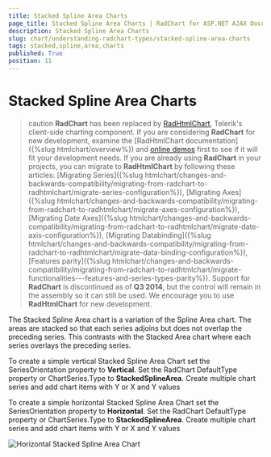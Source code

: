 ```yaml
---
title: Stacked Spline Area Charts
page_title: Stacked Spline Area Charts | RadChart for ASP.NET AJAX Documentation
description: Stacked Spline Area Charts
slug: chart/understanding-radchart-types/stacked-spline-area-charts
tags: stacked,spline,area,charts
published: True
position: 11
---
```


# Stacked Spline Area Charts

>caution  **RadChart** has been replaced by [RadHtmlChart](https://www.telerik.com/products/aspnet-ajax/html-chart.aspx), Telerik's client-side charting component. If you are considering **RadChart** for new development, examine the [RadHtmlChart documentation]({%slug htmlchart/overview%}) and [online demos](https://demos.telerik.com/aspnet-ajax/htmlchart/examples/overview/defaultcs.aspx) first to see if it will fit your development needs. If you are already using **RadChart** in your projects, you can migrate to **RadHtmlChart** by following these articles: [Migrating Series]({%slug htmlchart/changes-and-backwards-compatibility/migrating-from-radchart-to-radhtmlchart/migrate-series-configuration%}), [Migrating Axes]({%slug htmlchart/changes-and-backwards-compatibility/migrating-from-radchart-to-radhtmlchart/migrate-axes-configuration%}), [Migrating Date Axes]({%slug htmlchart/changes-and-backwards-compatibility/migrating-from-radchart-to-radhtmlchart/migrate-date-axis-configuration%}), [Migrating Databinding]({%slug htmlchart/changes-and-backwards-compatibility/migrating-from-radchart-to-radhtmlchart/migrate-data-binding-configuration%}), [Features parity]({%slug htmlchart/changes-and-backwards-compatibility/migrating-from-radchart-to-radhtmlchart/migrate-functionalities---features-and-series-types-parity%}). Support for **RadChart** is discontinued as of **Q3 2014**, but the control will remain in the assembly so it can still be used. We encourage you to use **RadHtmlChart** for new development.

The Stacked Spline Area chart is a variation of the Spline Area chart. The areas are stacked so that each series adjoins but does not overlap the preceding series. This contrasts with the Stacked Area chart where each series overlays the preceding series.

To create a simple vertical Stacked Spline Area Chart set the SeriesOrientation property to **Vertical**. Set the RadChart DefaultType property or ChartSeries.Type to **StackedSplineArea**. Create multiple chart series and add chart items with Y or X and Y values

To create a simple horizontal Stacked Spline Area Chart set the SeriesOrientation property to **Horizontal**. Set the RadChart DefaultType property or ChartSeries.Type to **StackedSplineArea**. Create multiple chart series and add chart items with Y or X and Y values

![Horizontal Stacked Spline Area Chart](images/radchartelements29.png)
